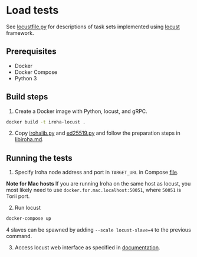# Load tests

See [locustfile.py](locustfile.py) for descriptions of task sets implemented using [locust](https://github.com/locustio/locust) framework.

## Prerequisites

 * Docker
 * Docker Compose
 * Python 3

## Build steps

1. Create a Docker image with Python, locust, and gRPC.
```sh
docker build -t iroha-locust .
```

2. Copy [irohalib.py](https://github.com/hyperledger/iroha/blob/master/example/python/irohalib.py) and [ed25519.py](https://github.com/hyperledger/iroha/blob/master/example/python/ed25519.py) and follow the preparation steps in [libiroha.md](https://github.com/hyperledger/iroha/blob/master/example/python/irohalib.md).

## Running the tests

1. Specify Iroha node address and port in `TARGET_URL` in Compose [file](docker-compose.yml).

**Note for Mac hosts** If you are running Iroha on the same host as locust, you most likely need to use `docker.for.mac.localhost:50051`, where `50051` is Torii port.

2. Run locust
```sh
docker-compose up
```
4 slaves can be spawned by adding `--scale locust-slave=4` to the previous command.

3. Access locust web interface as specified in [documentation](https://docs.locust.io/en/stable/quickstart.html#open-up-locust-s-web-interface).

